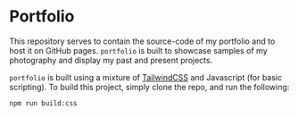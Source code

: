# Portfolio

This repository serves to contain the source-code of my portfolio and to 
host it on GitHub pages. `portfolio` is built to showcase samples of my 
photography and display my past and present projects.

`portfolio` is built using a mixture of [TailwindCSS](https://tailwindcss.com) 
and Javascript (for basic scripting). To build this project, simply clone the
repo, and run the following:

```sh
npm run build:css
```